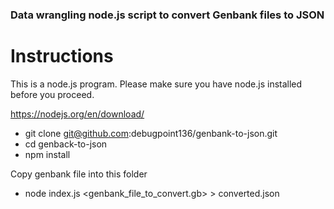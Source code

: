 
### Data wrangling node.js script to convert Genbank files to JSON

# Instructions

This is a node.js program. Please make sure you have node.js installed before you proceed. 

https://nodejs.org/en/download/


- git clone git@github.com:debugpoint136/genbank-to-json.git
- cd genback-to-json
- npm install

Copy genbank file into this folder

- node index.js <genbank_file_to_convert.gb> > converted.json